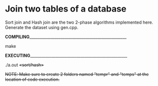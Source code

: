 Join two tables of a database
=============================

Sort join and Hash join are the two 2-phase algorithms implemented here.  
Generate the dataset using gen.cpp.


__________COMPILING____________________________________________________________

make

__________EXECUTING____________________________________________________________

./a.out <R> <S> <sort/hash> <M>

NOTE: Make sure to create 2 folders named "tempr" and "temps" at the location of code execution.
